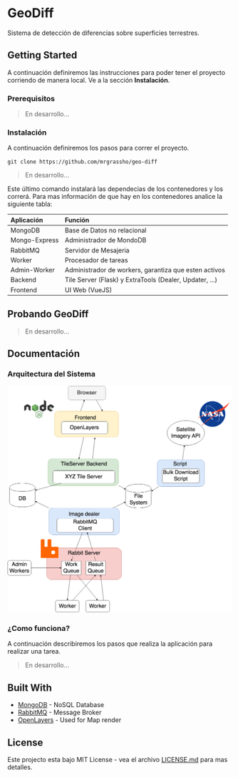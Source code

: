 # GeoDiff

Sistema de detección de diferencias sobre superficies terrestres.

## Getting Started

A continuación definiremos las instrucciones para poder tener el proyecto corriendo de manera local. Ve a la sección **Instalación**.

### Prerequisitos

> En desarrollo...

### Instalación

A continuación definiremos los pasos para correr el proyecto.

```
git clone https://github.com/mrgrassho/geo-diff
```

> En desarrollo...

Este último comando instalará las dependecias de los contenedores y los correrá. Para mas información de que hay en los contenedores analice la siguiente tabla:

| Aplicación     | Función     |
| :------------- | :------------- |
| MongoDB        | Base de Datos no relacional      |
| Mongo-Express  | Administrador de MondoDB  |
| RabbitMQ       | Servidor de Mesajeria   |
| Worker         | Procesador de tareas   |
| Admin-Worker  | Administrador de workers, garantiza que esten activos  |
| Backend  | Tile Server (Flask) y  ExtraTools (Dealer, Updater, ...) |
| Frontend  | UI Web (VueJS) |

## Probando GeoDiff

> En desarrollo...

## Documentación

### Arquitectura del Sistema

![Arquitectura](diagrams/arquitecture.png)

### ¿Como funciona?

A continuación describiremos los pasos que realiza la aplicación para realizar una tarea.

> En desarrollo...

## Built With

* [MongoDB](https://www.rabbitmq.com/) - NoSQL Database
* [RabbitMQ](https://www.rabbitmq.com/) - Message Broker
* [OpenLayers](https://openlayers.org/) - Used for Map render

## License

Este projecto esta bajo MIT License - vea el archivo [LICENSE.md](LICENSE.md) para mas detalles.